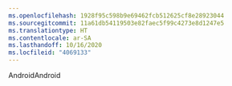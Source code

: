 ```yaml
---
ms.openlocfilehash: 1928f95c598b9e69462fcb512625cf8e28923044
ms.sourcegitcommit: 11a61db54119503e82faec5f99c4273e8d1247e5
ms.translationtype: HT
ms.contentlocale: ar-SA
ms.lasthandoff: 10/16/2020
ms.locfileid: "4069133"
---
```

<span data-ttu-id="9ed96-101">Android</span><span class="sxs-lookup"><span data-stu-id="9ed96-101">Android</span></span>